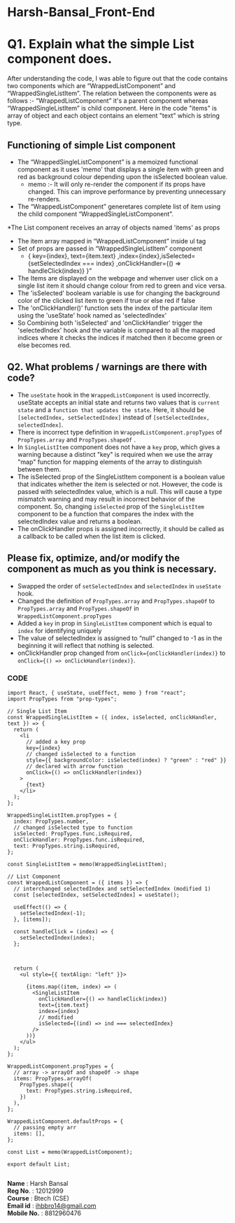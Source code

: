 # Harsh-Bansal_Front-End

# Q1. Explain what the simple List component does.

After understanding the code, I was able to figure out that the code contains two components
which are “WrappedListComponent” and “WrappedSingleListItem”.
The relation between the components were as follows :-
“WrappedListComponent” it's a parent component whereas “WrappedSingleListItem” is child component.
Here in the code "items" is array of object and  each object contains an element "text" which is string type.

## Functioning of simple List component ##

* The “WrappedSingleListComponent” is a memoized functional component as it uses 'memo' that displays a single item with green and red as background colour depending upon the isSelected boolean value.
  * memo :- It will only re-render the component if its props have changed. This can improve performance by preventing unnecessary re-renders.
* The “WrappedListComponent” generetares complete list of item using the child component “WrappedSingleListComponent”.

*The List component receives an array of objects named 'items' as props 
* The item array mapped in “WrappedListComponent” inside ul tag
* Set of props are passed in “WrappedSingleListItem” component 
    * { key={index}, text={item.text} ,index={index},isSelected={setSelectedIndex === index} ,onClickHandler={() => handleClick(index)} }”
* The Items are displayed on the webpage and whenver user click on a single list item it should change colour from red to green and vice versa.
* The 'isSelected' booleam variable is use for changing the background color of the clicked list item to green if true or else red if false
* The 'onClickHandler()' function sets the index of the particular item using the 'useState' hook named as 'selectedIndex'
* So Combining both 'isSelected' and 'onClickHandler' trigger the 'selectedIndex' hook and the  variable is compared to all the mapped indices where it checks the indices if matched then it become green or else becomes red.


## Q2. What problems / warnings are there with code? ##

* The `useState` hook in the `WrappedListComponent` is used incorrectly. useState accepts an initial state and returns two values that is `current state` and a `function that updates the state`. Here, it should be `[selectedIndex, setSelectedIndex]` instead of `[setSelectedIndex, selectedIndex]`.
* There is incorrect type definition in `WrappedListComponent.propTypes` of `PropTypes.array` and `PropTypes.shapeOf` .
* In `SingleListItem` component does not have a `key` prop, which gives a warning because a distinct "key" is required when we use the array "map" function for mapping elements of the array to distinguish between them.
* The isSelected prop of the SingleListItem component is a boolean value that indicates whether the item is selected or not. However, the code is passed with  selectedIndex value, which is a  null. This will cause a type mismatch warning and may result in incorrect behavior of the component. So, changing `isSelected` prop of the `SingleListItem` component to be a function that compares the index with the selectedIndex value and returns a boolean.
* The onClickHandler props is assigned incorrectly, it should be called as a callback to be called when the list item is clicked.

##  Please fix, optimize, and/or modify the component as much as you think is necessary. ##

* Swapped the order of `setSelectedIndex` and `selectedIndex` in `useState` hook.
* Changed the definition of `PropTypes.array` and `PropTypes.shapeOf` to `PropTypes.array` and `PropTypes.shapeOf` in `WrappedListComponent.propTypes`
* Added a `key` in prop in `SingleListItem` component which is equal to  `index` for identifying uniquely
* The value of selectedIndex is assigned to “null” changed to -1 as in the beginning it will reflect that nothing is selected.
* onClickHandler prop changed from `onClick={onClickHandler(index)}` to  `onClick={() => onClickHandler(index)}`.

### CODE ###

```
import React, { useState, useEffect, memo } from "react";
import PropTypes from "prop-types";

// Single List Item
const WrappedSingleListItem = ({ index, isSelected, onClickHandler, text }) => {
  return (
    <li
      // added a key prop
      key={index}
      // changed isSelected to a function
      style={{ backgroundColor: isSelected(index) ? "green" : "red" }}
      // declared with arrow function
      onClick={() => onClickHandler(index)}
    >
      {text}
    </li>
  );
};

WrappedSingleListItem.propTypes = {
  index: PropTypes.number,
  // changed isSelected type to function
  isSelected: PropTypes.func.isRequired,
  onClickHandler: PropTypes.func.isRequired,
  text: PropTypes.string.isRequired,
};

const SingleListItem = memo(WrappedSingleListItem);

// List Component
const WrappedListComponent = ({ items }) => {
  // interchanged selectedIndex and setSelectedIndex (modified 1)
  const [selectedIndex, setSelectedIndex] = useState();

  useEffect(() => {
    setSelectedIndex(-1);
  }, [items]);

  const handleClick = (index) => {
    setSelectedIndex(index);
  };



  return (
    <ul style={{ textAlign: "left" }}>

      {items.map((item, index) => (
        <SingleListItem
          onClickHandler={() => handleClick(index)}
          text={item.text}
          index={index}
          // modified
          isSelected={(ind) => ind === selectedIndex}
        />
      ))}
    </ul>
  );
};

WrappedListComponent.propTypes = {
  // array -> arrayOf and shapeOf -> shape
  items: PropTypes.arrayOf(
    PropTypes.shape({
      text: PropTypes.string.isRequired,
    })
  ),
};

WrappedListComponent.defaultProps = {
  // passing empty arr
  items: [],
};

const List = memo(WrappedListComponent);

export default List;


```

**Name** : Harsh Bansal <br/>
**Reg No**. : 12012999 <br/>
**Course** : Btech (CSE) <br/>
**Email id** : ihbbro14@gmail.com <br/>
**Mobile No.** : 8812960476 <br/>
